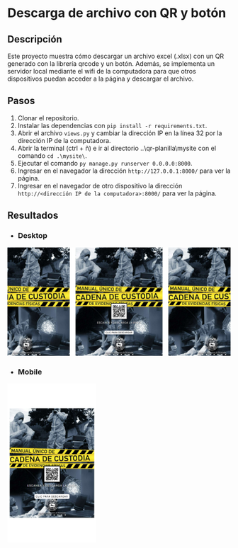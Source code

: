# Descarga de archivo con QR y botón

## Descripción
Este proyecto muestra cómo descargar un archivo excel (.xlsx) con un QR generado con la librería qrcode y un botón. Además, se implementa un servidor local mediante el wifi de la computadora para que otros dispositivos puedan acceder a la página y descargar el archivo.

## Pasos
1. Clonar el repositorio.
2. Instalar las dependencias con `pip install -r requirements.txt`.
3. Abrir el archivo `views.py` y cambiar la dirección IP en la línea 32 por la dirección IP de la computadora.
4. Abrir la terminal (ctrl + ñ) e ir al directorio ..\qr-planilla\mysite con el comando `cd .\mysite\`.
5. Ejecutar el comando `py manage.py runserver 0.0.0.0:8000`.
6. Ingresar en el navegador la dirección `http://127.0.0.1:8000/` para ver la página.
7. Ingresar en el navegador de otro dispositivo la dirección `http://<dirección IP de la computadora>:8000/` para ver la página.

## Resultados

- ### Desktop

<img src="mysite/media/desktop.png" alt="Logo de Markdown" width="600">

- ### Mobile

<img src="mysite/media/mobile.png" alt="Logo de Markdown" width="200">